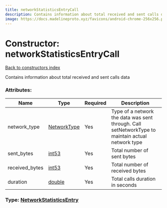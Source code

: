 ```yaml
---
title: networkStatisticsEntryCall
description: Contains information about total received and sent calls data
image: https://docs.madelineproto.xyz/favicons/android-chrome-256x256.png
---
```

# Constructor: networkStatisticsEntryCall  
[Back to constructors index](index.md)



Contains information about total received and sent calls data

### Attributes:

| Name     |    Type       | Required | Description |
|----------|---------------|----------|-------------|
|network\_type|[NetworkType](../types/NetworkType.md) | Yes|Type of a network the data was sent through. Call setNetworkType to maintain actual network type|
|sent\_bytes|[int53](../types/int53.md) | Yes|Total number of sent bytes|
|received\_bytes|[int53](../types/int53.md) | Yes|Total number of received bytes|
|duration|[double](../types/double.md) | Yes|Total calls duration in seconds|



### Type: [NetworkStatisticsEntry](../types/NetworkStatisticsEntry.md)


